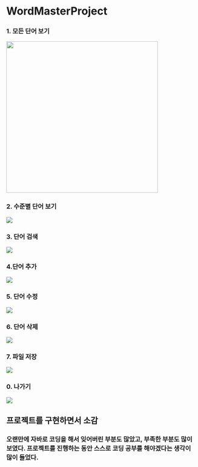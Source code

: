 # WordMasterProject

### 1. 모든 단어 보기
<img src = 'https://github.com/Kimjisue/WordMasterProject/blob/master/Screenshots/menu1.jpg?raw=true' height="400"/>

### 2. 수준별 단어 보기
<img src = 'https://github.com/Kimjisue/WordMasterProject/blob/master/Screenshots/menu2.png?raw=true'>

### 3. 단어 검색
<img src = 'https://github.com/Kimjisue/WordMasterProject/blob/master/Screenshots/menu3.png?raw=true'>

### 4.단어 추가 
<img src = 'https://github.com/Kimjisue/WordMasterProject/blob/master/Screenshots/%E1%84%89%E1%85%B3%E1%84%8F%E1%85%B3%E1%84%85%E1%85%B5%E1%86%AB%E1%84%89%E1%85%A3%E1%86%BA%202022-09-07%20%E1%84%8B%E1%85%A9%E1%84%8C%E1%85%A5%E1%86%AB%201.06.11.png?raw=true'>

### 5. 단어 수정
<img src = 'https://github.com/Kimjisue/WordMasterProject/blob/master/Screenshots/menu5.png?raw=true'>

### 6. 단어 삭제
<img src = 'https://github.com/Kimjisue/WordMasterProject/blob/master/Screenshots/menu6.png?raw=true'>

### 7. 파일 저장 
<img src = 'https://github.com/Kimjisue/WordMasterProject/blob/master/Screenshots/menu7.png?raw=true'>

### 0. 나가기 
<img src = 'https://github.com/Kimjisue/WordMasterProject/blob/master/Screenshots/%E1%84%89%E1%85%B3%E1%84%8F%E1%85%B3%E1%84%85%E1%85%B5%E1%86%AB%E1%84%89%E1%85%A3%E1%86%BA%202022-09-07%20%E1%84%8B%E1%85%A9%E1%84%8C%E1%85%A5%E1%86%AB%201.06.41.png?raw=true'>

## 프로젝트를 구현하면서 소감

### 오랜만에 자바로 코딩을 해서 잊어버린 부분도 많았고, 부족한 부분도 많이 보였다. 프로젝트를 진행하는 동안 스스로 코딩 공부를 해야겠다는 생각이 많이 들었다. 
